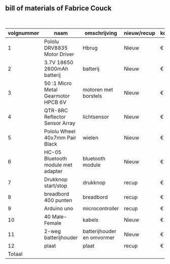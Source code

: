 ## bill of materials of Fabrice Couck
<br />

|volgnummer|naam|omschrijving|nieuw/recup|kostprijs/stuk|aantal|subtotaal|
|----------|----|------------|-----------|--------------|------|---------|
|         1|   Pololu DRV8835 Motor Driver | Hbrug           |  Nieuw         | € 9.35              |   1   |  € 9.35       |
|         2|   3.7V 18650 2600mAh batterij | batterij          |  Nieuw         | € 7.35              |   1 x 2  |  € 7.35       |
|         3|   50 :1 Micro Metal Gearmotor HPCB 6V | motoren met borstels           |  Nieuw         | € 22.15              |   2  |  € 44.30       |
|         4|   QTR-8RC Reflector Sensor Array | lichtsensor           |  Nieuw         | € 12.95            |   1   |  € 12.95       |
|         5|   Pololu Wheel 40x7mm Pair Black | wielen         |  Nieuw         | € 7.25              |   1x2  |  € 7.25       |
|         6|   HC-05 Bluetooth module met adapter | bluetooth module           |  Nieuw         | € 12.00              |   1   |  € 12.00       |
|         7|   Drukknop start/stop | drukknop           |  recup         | € 0              |   1   |  € 0       |
|         8|   breadbord 400 punten| breadbord           |  recup         | € 0              |   1   |  € 0       |
|         9|   Arduino uno | microcontroller          |  recup         | € 0              |   1   |  € 0       |
|         10|  40 Male-Female |   kabels      |  Nieuw         | € 1.95              |   1   |  € 1.95      |
|         11|  2-weg batterijhouder |    batterijhouder en omvormer       | Nieuw         | € 14.00              |   1   |  € 14.00     |
|         12|  plaat| plaat       | recup        | € 14.00              |   1   |  € 14.00     |
|         Totaal|  |        |        |              |      |     € 114.30 |



